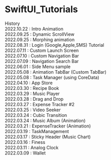 # SwiftUI_Tutorials

History \
2022.10.22 : Intro Animation \
2022.09.25 : Dynamic ScrollView \
2022.09.25 : Morphing animation \
2022.08.31 : Login (Google,Apple,SMS) Tutorial \
2022.07.11 : Custom Launch Screen \
2022.07.10 : Custom Navigation Bar \
2022.07.09 : Navigation Search Bar \
2022.06.01 : Side Menu sample \
2022.05.08 : Animation TabBar (Custom TabBar) \
2022.05.08 : Task Manager (using CoreData) \
2022.04.10 : App Store \
2022.03.30 : Recipe Book \
2022.03.29 : Music Player \
2022.03.28 : Drag and Drop \
2022.03.27 : Expense Tracker #2 \
2022.03.25 : Video Seeker \
2022.03.24 : Cubic Transition \
2022.03.24 : Music Album (Animation) \
2022.03.21 : ExpenseTracker (Animation) \
2022.03.19 : TaskManagement \
2022.03.17 : Sticky Header (Music Chart) \
2022.03.16 : Finess \
2022.03.11 : Analog Clock \
2022.03.09 : Wallet
